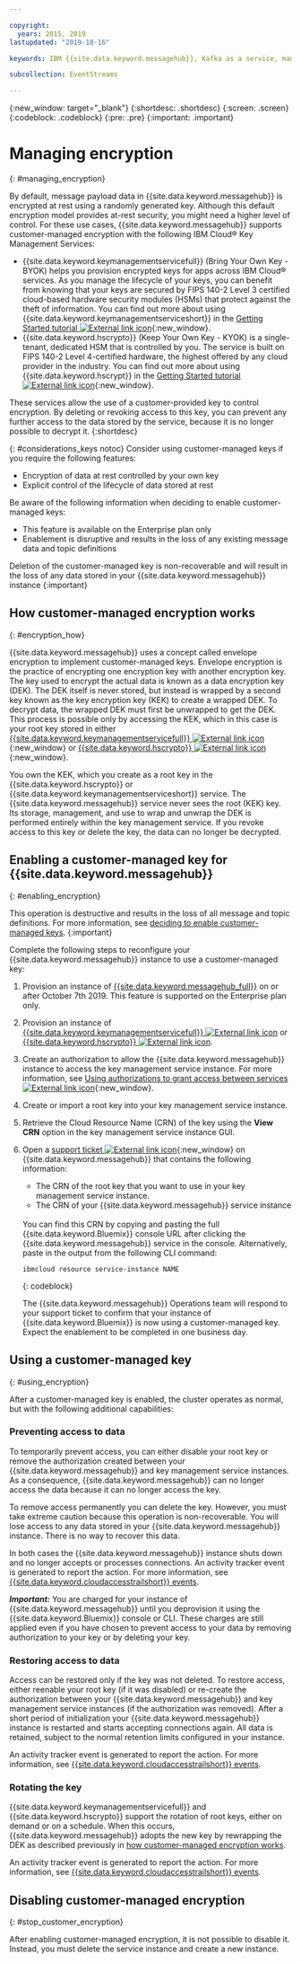 ```yaml
---

copyright:
  years: 2015, 2019
lastupdated: "2019-10-16"

keywords: IBM {{site.data.keyword.messagehub}}, Kafka as a service, managed Apache Kafka, BYOK

subcollection: EventStreams

---
```


{:new_window: target="_blank"}
{:shortdesc: .shortdesc}
{:screen: .screen}
{:codeblock: .codeblock}
{:pre: .pre}
{:important: .important}


# Managing encryption
{: #managing_encryption}

By default, message payload data in {{site.data.keyword.messagehub}} is encrypted at rest using a randomly generated key. Although this default encryption model provides at-rest security, you might need a higher level of control. For these use cases, {{site.data.keyword.messagehub}} supports customer-managed encryption with the following IBM Cloud® Key Management Services:
- {{site.data.keyword.keymanagementservicefull}} (Bring Your Own Key - BYOK) helps you provision encrypted keys for apps across IBM Cloud® services. As you manage the lifecycle of your keys, you can benefit from knowing that your keys are secured by FIPS 140-2 Level 3 certified cloud-based hardware security modules (HSMs) that protect against the theft of information. You can find out more about using {{site.data.keyword.keymanagementserviceshort}} in the [Getting Started tutorial ![External link icon](../../icons/launch-glyph.svg "External link icon")](/docs/key-protect?topic=key-protect-getting-started-tutorial){:new_window}.
- {{site.data.keyword.hscrypto}} (Keep Your Own Key - KYOK) is a single-tenant, dedicated HSM that is controlled by you. The service is built on FIPS 140-2 Level 4-certified hardware, the highest offered by any cloud provider in the industry. You can find out more about using {{site.data.keyword.hscrypt}} in the [Getting Started tutorial ![External link icon](../../icons/launch-glyph.svg "External link icon")](/docs/hs-crypto?topic=hs-crypto-get-started){:new_window}.

These services allow the use of a customer-provided key to control encryption. 
By deleting or revoking access to this key, you can prevent any further access to the data stored by the service, because it is no longer possible to decrypt it.
{:shortdesc}

{: #considerations_keys notoc}
Consider using customer-managed keys if you require the following features:
- Encryption of data at rest controlled by your own key
- Explicit control of the lifecycle of data stored at rest

Be aware of the following information when deciding to enable customer-managed keys: 
- This feature is available on the Enterprise plan only
- Enablement is disruptive and results in the loss of any existing message data and topic definitions

Deletion of the customer-managed key is non-recoverable and will result in the loss of any data stored in your {{site.data.keyword.messagehub}} instance
{:important}

## How customer-managed encryption works
{: #encryption_how}

   {{site.data.keyword.messagehub}} uses a concept called envelope encryption to implement customer-managed keys. Envelope encryption is the practice of encrypting one encryption key with another encryption key. The key used to encrypt the actual data is known as a data encryption key (DEK). The DEK itself is never stored, but instead is wrapped by a second key known as the key encryption key (KEK) to create a wrapped DEK. To decrypt data, the wrapped DEK must first be unwrapped to get the DEK. This process is possible only by accessing the KEK, which in this case is your root key stored in either [{{site.data.keyword.keymanagementservicefull}} ![External link icon](../../icons/launch-glyph.svg "External link icon")](/docs/key-protect?topic=key-protect-about){:new_window} or [{{site.data.keyword.hscrypto}} ![External link icon](../../icons/launch-glyph.svg "External link icon")](/docs/hs-crypto?topic=hs-crypto-overview){:new_window}. 

You own the KEK, which you create as a root key in the {{site.data.keyword.hscrypto}} or {{site.data.keyword.keymanagementserviceshort}} service. The {{site.data.keyword.messagehub}} service never sees the root (KEK) key. Its storage, management, and use to wrap and unwrap the DEK is performed entirely within the key management service. If you revoke access to this key or delete the key, the data can no longer be decrypted.

## Enabling a customer-managed key for {{site.data.keyword.messagehub}}
{: #enabling_encryption}

This operation is destructive and results in the loss of all message and topic definitions. For more information, see [deciding to enable customer-managed keys](/docs/EventStreams?topic=EventStreams-managing_encryption#considerations_keys).
{:important}

Complete the following steps to reconfigure your {{site.data.keyword.messagehub}} instance to use a customer-managed key:

1. Provision an instance of [{{site.data.keyword.messagehub_full}}](/docs/EventStreams?topic=EventStreams-getting_started) on or after October 7th 2019. This feature is supported on the Enterprise plan only.
2. Provision an instance of [{{site.data.keyword.keymanagementservicefull}} ![External link icon](../../icons/launch-glyph.svg "External link icon")](/docs/key-protect?topic=key-protect-provision) or [{{site.data.keyword.hscrypto}} ![External link icon](../../icons/launch-glyph.svg "External link icon")](/docs/hs-crypto?topic=hs-crypto-provision).
3. Create an authorization to allow the {{site.data.keyword.messagehub}} instance to access the key management service instance. For more information, see [Using authorizations to grant access between services ![External link icon](../../icons/launch-glyph.svg "External link icon")](/docs/iam?topic=iam-serviceauth){:new_window}.
4. Create or import a root key into your key management service instance.
5. Retrieve the Cloud Resource Name (CRN) of the key using the **View CRN** option in the key management service instance GUI.
6. Open a [support ticket ![External link icon](../../icons/launch-glyph.svg "External link icon")](/docs/get-support?topic=get-support-getting-customer-support#using-avatar){:new_window} on {{site.data.keyword.messagehub}} that contains the following information:
   * The CRN of the root key that you want to use in your key management service instance.
   * The CRN of your {{site.data.keyword.messagehub}} service instance
   <br/>
   You can find this CRN by copying and pasting the full {{site.data.keyword.Bluemix}} console URL after clicking the {{site.data.keyword.messagehub}} service in the console. 
   Alternatively, paste in the output from the following CLI command:

      ```
      ibmcloud resource service-instance NAME
      ```
      {: codeblock}

   The {{site.data.keyword.messagehub}} Operations team will respond to your support ticket to confirm that your instance of {{site.data.keyword.Bluemix}} is now using a customer-managed key. Expect the enablement to be completed in one business day.

## Using a customer-managed key
{: #using_encryption}

After a customer-managed key is enabled, the cluster operates as normal, but with the following additional capabilities:

### Preventing access to data

To temporarily prevent access, you can either disable your root key or remove the authorization created between your {{site.data.keyword.messagehub}} and key management service instances. As a consequence, {{site.data.keyword.messagehub}} can no longer access the data because it can no longer access the key. 

To remove access permanently you can delete the key. However, you must take extreme caution because this operation is non-recoverable. You will lose access to any data stored in your {{site.data.keyword.messagehub}} instance. There is no way to recover this data.

In both cases the {{site.data.keyword.messagehub}} instance shuts down and no longer accepts or processes connections. An activity tracker event is generated to report the action. For more information, see [{{site.data.keyword.cloudaccesstrailshort}} events](/docs/EventStreams?topic=EventStreams-at_events#events).

***Important:*** You are charged for your instance of {{site.data.keyword.messagehub}} until you deprovision it using the {{site.data.keyword.Bluemix}} console or CLI. These charges are still applied even if you have chosen to prevent access to your data by removing authorization to your key or by deleting your key.

### Restoring access to data

Access can be restored only if the key was not deleted. To restore access, either reenable your root key (if it was disabled) or re-create the authorization between your {{site.data.keyword.messagehub}} and key management service instances (if the authorization was removed). After a short period of initialization your {{site.data.keyword.messagehub}} instance is restarted and starts accepting connections again. All data is retained, subject to the normal retention limits configured in your instance.

An activity tracker event is generated to report the action. For more information, see [{{site.data.keyword.cloudaccesstrailshort}} events](/docs/EventStreams?topic=EventStreams-at_events#events).

### Rotating the key

{{site.data.keyword.keymanagementservicefull}} and {{site.data.keyword.hscrypto}} support the rotation of root keys, either on demand or on a schedule. When this occurs, {{site.data.keyword.messagehub}} adopts the new key by rewrapping the DEK as described previously in [how customer-managed encryption works](/docs/EventStreams?topic=EventStreams-managing_encryption#encryption_how). 

An activity tracker event is generated to report the action. For more information, see [{{site.data.keyword.cloudaccesstrailshort}} events](/docs/EventStreams?topic=EventStreams-at_events#events). 

## Disabling customer-managed encryption
{: #stop_customer_encryption}

After enabling customer-managed encryption, it is not possible to disable it. Instead, you must delete the service instance and create a new instance.

<!--If you no longer want to use customer-managed encryption for an {{site.data.keyword.messagehub}} instance, complete the following steps:
1. Delete your customer-managed key.
2. Provision a new instance of {{site.data.keyword.messagehub}}.-->







